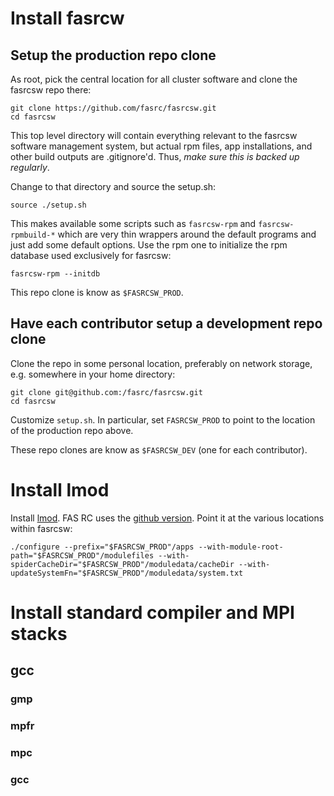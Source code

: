 # Install fasrcw

<!--
If you're setting this up for an organation other than Harvard FAS Research Computing (github fasrc), create a new canonical fasrcsw remote and adjust urls below accordingly.
-->


## Setup the production repo clone

As root, pick the central location for all cluster software and clone the fasrcsw repo there:
	
	git clone https://github.com/fasrc/fasrcsw.git
	cd fasrcsw

This top level directory will contain everything relevant to the fasrcsw software management system, but actual rpm files, app installations, and other build outputs are .gitignore'd.
Thus, *make sure this is backed up regularly*.

Change to that directory and source the setup.sh:
	
	source ./setup.sh

This makes available some scripts such as `fasrcsw-rpm` and `fasrcsw-rpmbuild-*` which are very thin wrappers around the default programs and just add some default options.
Use the rpm one to initialize the rpm database used exclusively for fasrcsw:

	fasrcsw-rpm --initdb

This repo clone is know as `$FASRCSW_PROD`.
<!--
This clone only needs to pull updates, thus an https remote is fine.
-->


## Have each contributor setup a development repo clone

Clone the repo in some personal location, preferably on network storage, e.g. somewhere in your home directory:

	git clone git@github.com:/fasrc/fasrcsw.git
	cd fasrcsw

Customize `setup.sh`.
In particular, set `FASRCSW_PROD` to point to the location of the production repo above.

These repo clones are know as `$FASRCSW_DEV` (one for each contributor).
<!--
These clones will need to push updates back to the remote.
-->


# Install lmod

Install [lmod](http://www.tacc.utexas.edu/tacc-projects/lmod).
FAS RC uses the [github version](https://github.com/TACC/Lmod).
Point it at the various locations within fasrcsw:

	./configure --prefix="$FASRCSW_PROD"/apps --with-module-root-path="$FASRCSW_PROD"/modulefiles --with-spiderCacheDir="$FASRCSW_PROD"/moduledata/cacheDir --with-updateSystemFn="$FASRCSW_PROD"/moduledata/system.txt


# Install standard compiler and MPI stacks

## gcc

### gmp

### mpfr

### mpc

### gcc
